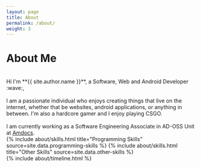 ```yaml
---
layout: page
title: About
permalink: /about/
weight: 3
---
```


# **About Me**
<br>
Hi I'm **{{ site.author.name }}**, a Software, Web and Android Developer :wave:,<br><br>
I am a passionate individual who enjoys creating things that live on the internet, whether that be websites, android applications, or anything in between. I'm also a hardcore gamer and I enjoy playing CSGO. <br><br> I am currently working as a Software Engineering Associate in AD-OSS Unit at <a href="https://amdocs.com">Amdocs</a>.

<div class="row">
{% include about/skills.html title="Programming Skills" source=site.data.programming-skills %}
{% include about/skills.html title="Other Skills" source=site.data.other-skills %}
</div>

<div class="row">
{% include about/timeline.html %}
</div>
